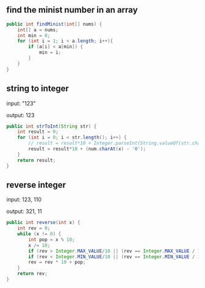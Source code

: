 ## find the minist number in an array

```java
public int findMinist(int[] nums) {
    int[] a = nums;
    int min = 0;
    for (int i = 1; i < a.length; i++){
        if (a[i] < a[min]) {
            min = i;
        }
    }
}
```

## string to integer

input: "123"

output: 123

```java
public int strToInt(String str) {
    int result = 0;
    for (int i = 0; i < str.length(); i++) {
        // result = result*10 + Integer.parseInt(String.valueOf(str.charAt(startIndex)));
        result = result*10 + (num.charAt(x) - '0');
    }
    return result;
} 
```

## reverse integer

input: 123, 110

output: 321, 11

```java
public int reverse(int x) {
    int rev = 0;
    while (x != 0) {
        int pop = x % 10;
        x /= 10;
        if (rev > Integer.MAX_VALUE/10 || (rev == Integer.MAX_VALUE / 10 && pop > 7)) return 0;
        if (rev < Integer.MIN_VALUE/10 || (rev == Integer.MIN_VALUE / 10 && pop < -8)) return 0;
        rev = rev * 10 + pop;
    }
    return rev;
}
```
